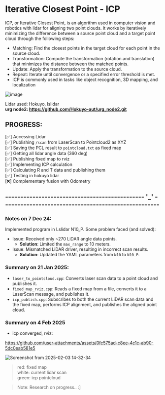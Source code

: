 # Iterative Closest Point - ICP

ICP, or Iterative Closest Point, is an algorithm used in computer vision and robotics with lidar for aligning two point clouds. It works by iteratively minimizing the difference between a source point cloud and a target point cloud through the following steps:   

- Matching: Find the closest points in the target cloud for each point in the source cloud.   
- Transformation: Compute the transformation (rotation and translation) that minimizes the distance between the matched points.   
- Update: Apply the transformation to the source cloud.   
- Repeat: Iterate until convergence or a specified error threshold is met.   
- ICP is commonly used in tasks like object recognition, 3D mapping, and localization  
  
![image](https://github.com/user-attachments/assets/f52bd3c9-83e7-41ef-8eb4-3ccb1c89af84)

Lidar used: Hokuyo, lslidar     
**urg node2: https://github.com/Hokuyo-aut/urg_node2.git**

## PROGRESS:
[✅] Accessing Lidar    
[✅] Publishing `/scan` from LaserScan to Pointcloud2 as XYZ   
[✅] Saving the PCL result to `pointcloud.txt` as fixed map   
[✅] Getting all lidar angle data (360 deg)  
[✅] Publishing fixed map to rviz  
[✅] Implementing ICP calculation   
[✅] Calculating R and T data and publishing them   
[✅] Testing in hokuyo lidar   
[❌] Complementary fusion with Odometry   
## ---------------------------------------------- '_' ----------------------------------------------------
### Notes on 7 Dec 24:  
Implemented program in Lslidar N10_P. Some problem faced (and solved):     
- Issue: Received only ~270 LiDAR angle data points.  
  - **Solution**: Limited the `max_range` to 10 meters.  
- Issue: Mismatched LiDAR driver, resulting in incorrect scan results.  
  - **Solution**: Updated the YAML parameters from `N10` to `N10_P`.

### Summary on 21 Jan 2025:
- ```laser_to_pointcloud.cpp```: Converts laser scan data to a point cloud and publishes it.    
- ```fixed_map_rviz.cpp```: Reads a fixed map from a file, converts it to a LaserScan message, and publishes it.    
- ```icp_publish.cpp```: Subscribes to both the current LiDAR scan data and the fixed map, performs ICP alignment, and publishes the aligned point cloud.    


### Summary on 4 Feb 2025
- icp converged, rviz:

https://github.com/user-attachments/assets/0fc575ad-c8ee-4c1c-ab90-5dc0eab581e5

  ![Screenshot from 2025-02-03 14-32-34](https://github.com/user-attachments/assets/bbac5646-536e-45eb-8464-e61868155efc)
> red: fixed map   
> white: current lidar scan    
> green: icp pointcloud    

> Note: Research on progress.. :]   
